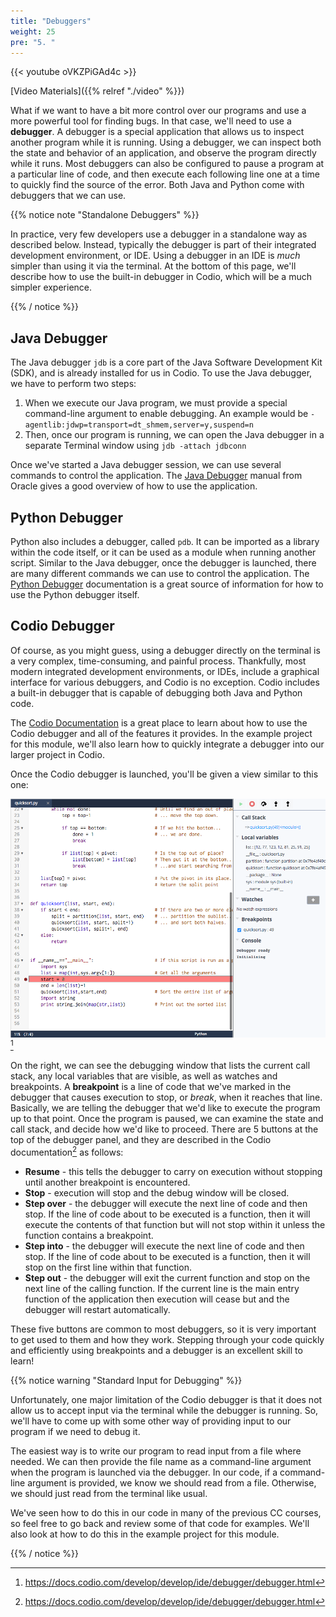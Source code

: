 ```yaml
---
title: "Debuggers"
weight: 25
pre: "5. "
---
```


{{< youtube oVKZPiGAd4c  >}}

[Video Materials]({{% relref "./video" %}})

What if we want to have a bit more control over our programs and use a more powerful tool for finding bugs. In that case, we'll need to use a **debugger**. A debugger is a special application that allows us to inspect another program while it is running. Using a debugger, we can inspect both the state and behavior of an application, and observe the program directly while it runs. Most debuggers can also be configured to pause a program at a particular line of code, and then execute each following line one at a time to quickly find the source of the error. Both Java and Python come with debuggers that we can use.

{{% notice note "Standalone Debuggers" %}}

In practice, very few developers use a debugger in a standalone way as described below. Instead, typically the debugger is part of their integrated development environment, or IDE. Using a debugger in an IDE is _much_ simpler than using it via the terminal. At the bottom of this page, we'll describe how to use the built-in debugger in Codio, which will be a much simpler experience.

{{% / notice %}}

## Java Debugger

The Java debugger `jdb` is a core part of the Java Software Development Kit (SDK), and is already installed for us in Codio. To use the Java debugger, we have to perform two steps:

1. When we execute our Java program, we must provide a special command-line argument to enable debugging. An example would be `-agentlib:jdwp=transport=dt_shmem,server=y,suspend=n`
2. Then, once our program is running, we can open the Java debugger in a separate Terminal window using `jdb -attach jdbconn`

Once we've started a Java debugger session, we can use several commands to control the application. The [Java Debugger](https://docs.oracle.com/javase/7/docs/technotes/tools/windows/jdb.html) manual from Oracle gives a good overview of how to use the application. 

## Python Debugger

Python also includes a debugger, called `pdb`. It can be imported as a library within the code itself, or it can be used as a module when running another script. Similar to the Java debugger, once the debugger is launched, there are many different commands we can use to control the application. The [Python Debugger](https://docs.python.org/3.9/library/pdb.html) documentation is a great source of information for how to use the Python debugger itself.

## Codio Debugger

Of course, as you might guess, using a debugger directly on the terminal is a very complex, time-consuming, and painful process. Thankfully, most modern integrated development environments, or IDEs, include a graphical interface for various debuggers, and Codio is no exception. Codio includes a built-in debugger that is capable of debugging both Java and Python code.

The [Codio Documentation](https://docs.codio.com/develop/develop/ide/debugger/debugger.html) is a great place to learn about how to use the Codio debugger and all of the features it provides. In the example project for this module, we'll also learn how to quickly integrate a debugger into our larger project in Codio.

Once the Codio debugger is launched, you'll be given a view similar to this one:

![Debugging Started](/images/7/debug-started.png)[^1]

[^1]: https://docs.codio.com/develop/develop/ide/debugger/debugger.html

On the right, we can see the debugging window that lists the current call stack, any local variables that are visible, as well as watches and breakpoints. A **breakpoint** is a line of code that we've marked in the debugger that causes execution to stop, or _break_, when it reaches that line. Basically, we are telling the debugger that we'd like to execute the program up to that point. Once the program is paused, we can examine the state and call stack, and decide how we'd like to proceed. There are 5 buttons at the top of the debugger panel, and they are described in the Codio documentation[^2] as follows:

[^2]: https://docs.codio.com/develop/develop/ide/debugger/debugger.html

* **Resume** - this tells the debugger to carry on execution without stopping until another breakpoint is encountered.
* **Stop** - execution will stop and the debug window will be closed.
* **Step over** - the debugger will execute the next line of code and then stop. If the line of code about to be executed is a function, then it will execute the contents of that function but will not stop within it unless the function contains a breakpoint.
* **Step into** - the debugger will execute the next line of code and then stop. If the line of code about to be executed is a function, then it will stop on the first line within that function.
* **Step out** - the debugger will exit the current function and stop on the next line of the calling function. If the current line is the main entry function of the application then execution will cease but and the debugger will restart automatically.

These five buttons are common to most debuggers, so it is very important to get used to them and how they work. Stepping through your code quickly and efficiently using breakpoints and a debugger is an excellent skill to learn!

{{% notice warning "Standard Input for Debugging" %}}

Unfortunately, one major limitation of the Codio debugger is that it does not allow us to accept input via the terminal while the debugger is running. So, we'll have to come up with some other way of providing input to our program if we need to debug it.

The easiest way is to write our program to read input from a file where needed. We can then provide the file name as a command-line argument when the program is launched via the debugger. In our code, if a command-line argument is provided, we know we should read from a file. Otherwise, we should just read from the terminal like usual. 

We've seen how to do this in our code in many of the previous CC courses, so feel free to go back and review some of that code for examples. We'll also look at how to do this in the example project for this module.

{{% / notice %}}
